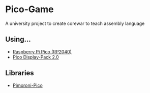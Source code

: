 # Pico-Game
A university project to create corewar to teach assembly language  
## Using...
  * [Raspberry Pi Pico (RP2040)](https://www.raspberrypi.com/documentation/microcontrollers/raspberry-pi-pico.html)
  * [Pico Display-Pack 2.0](https://thepihut.com/products/pico-display-pack-2-0)

## Libraries
 * [Pimoroni-Pico](https://github.com/pimoroni/pimoroni-pico)
